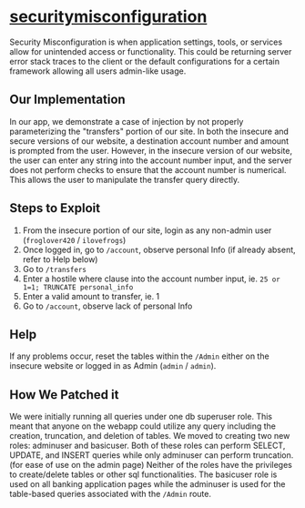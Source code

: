 # [securitymisconfiguration](https://owasp.org/www-project-top-ten/2017/A6_2017-Security_Misconfiguration)

Security Misconfiguration is when application settings, tools, or services allow for unintended access or functionality. This could be returning server error stack
traces to the client or the default configurations for a certain framework allowing all users admin-like usage.
## Our Implementation

In our app, we demonstrate a case of injection by not properly parameterizing the "transfers" portion of our site. In both the insecure and secure versions of our website, a destination account number and amount is prompted from the user. However, in the insecure version of our website, the user can enter any string into the account number input, and the server does not perform checks to ensure that the account number is numerical. This allows the user to manipulate the transfer query directly.

## Steps to Exploit

1. From the insecure portion of our site, login as any non-admin user (`froglover420` / `ilovefrogs`)
2. Once logged in, go to `/account`, observe personal Info (if already absent, refer to Help below)
3. Go to `/transfers`
4. Enter a hostile where clause into the account number input, ie. `25 or 1=1; TRUNCATE personal_info`
5. Enter a valid amount to transfer, ie. 1
6. Go to `/account`, observe lack of personal Info

## Help

If any problems occur, reset the tables within the `/Admin` either on the insecure website or logged in as Admin (`admin` / `admin`).

## How We Patched it

We were initially running all queries under one db superuser role. This meant that anyone on the webapp could utilize any query including the creation, truncation, and deletion of tables.
We moved to creating two new roles: adminuser and basicuser. Both of these roles can perform SELECT, UPDATE, and INSERT queries while only adminuser can perform truncation. (for ease of use
on the admin page) Neither of the roles have the privileges to create/delete tables or other sql functionalities. The basicuser role is used on all banking application pages while the adminuser is used for
the table-based queries associated with the `/Admin` route.
